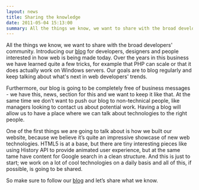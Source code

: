 ```yaml
---
layout: news
title: Sharing the knowledge
date: 2011-05-04 15:13:00
summary: All the things we know, we want to share with the broad developers' community. Introducing our blog
---
```


All the things we know, we want to share with the broad developers' community. Introducing our [blog](http://blog.webspecies.co.uk/) for developers, designers and people interested in how web is being made today. Over the years in this business we have learned quite a few tricks, for example that PHP can scale or that it does actually work on Windows servers. Our goals are to blog regularly and keep talking about what's next in web developers' trends. 

Furthermore, our blog is going to be completely free of business messages - we have this, news, section for this and we want to keep it like that. At the same time we don’t want to push our blog to non-technical people, like managers looking to contact us about potential work. Having a blog will allow us to have a place where we can talk about technologies to the right people.

One of the first things we are going to talk about is how we built our website, because we believe it’s quite an impressive showcase of new web technologies. HTML5 is at a base, but there are tiny interesting pieces like using History API to provide animated user experience, but at the same tame have content for Google search in a clean structure. And this is just to start; we work on a lot of cool technologies on a daily basis and all of this, if possible, is going to be shared.

So make sure to follow our [blog](http://blog.webspecies.co.uk/) and let’s share what we know.
